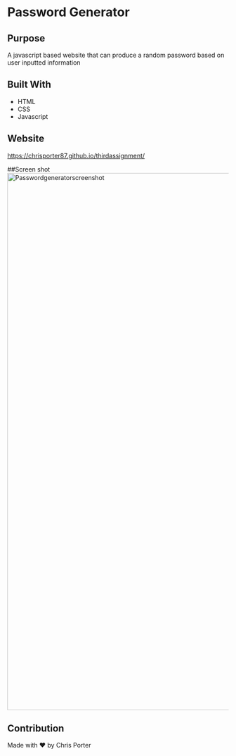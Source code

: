 
# Password Generator

## Purpose
A javascript based website that can produce a random password based on user inputted information

## Built With
* HTML
* CSS
* Javascript

## Website
https://chrisporter87.github.io/thirdassignment/

##Screen shot 
<img width="1222" alt="Passwordgeneratorscreenshot" src="https://user-images.githubusercontent.com/96667529/159186655-3e93820b-0c56-4284-87d2-e113948a7a79.png">

## Contribution
Made with ❤️ by Chris Porter
